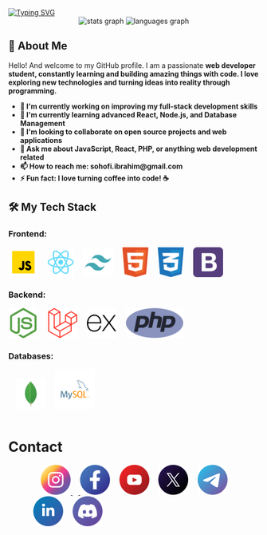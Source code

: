 <a href="https://github.com/ibrahimsohofi">
 <img src="https://readme-typing-svg.herokuapp.com?font=Fira+Code&pause=1000&width=435&lines=Code%2C+Build%2C+Repeat+;Turning+Ideas+into+Reality;Coffee+%26+Code;Debugging+is+my+Superpower" alt="Typing SVG" />
  </a>
<div align="center">
  
  <img src="https://github-readme-stats-sigma-five.vercel.app/api?username=ibrahimsohofi&amp;count_private=true&amp;show_icons=true&amp;title_color=ffffff&amp;icon_color=79ff97&amp;text_color=aaaaaa&amp;bg_color=0e1116&amp;border_color=888888" height="150" alt="stats graph"  />
  <img src="https://github-readme-stats-sigma-five.vercel.app/api/top-langs/?username=ibrahimsohofi&amp;hide=html&amp;layout=compact&amp;title_color=ffffff&amp;icon_color=79ff97&amp;text_color=aaaaaa&amp;bg_color=0e1116&amp;border_color=888888" height="150" alt="languages graph" />
</div>
<h2>🚀 About Me</h2>
<p>Hello! And welcome to my GitHub profile. I am a passionate <strong>web developer student, constantly learning and building amazing things with code. I love exploring new technologies and turning ideas into reality through programming.</p>
<ul>
  <li>🔭 I'm currently working on improving my full-stack development skills</li>
  <li>🌱 I'm currently learning advanced <strong>React</strong>, <strong>Node.js</strong>, and <strong>Database Management</strong></li>
  <li>👯 I'm looking to collaborate on <strong>open source projects</strong> and <strong>web applications</strong></li>
  <li>💬 Ask me about <strong>JavaScript</strong>, <strong>React</strong>, <strong>PHP</strong>, or anything web development related</li>
  <li>📫 How to reach me: <strong>sohofi.ibrahim@gmail.com</strong></li>
  <li>⚡ Fun fact: I love turning coffee into code! ☕</li>
</ul>
<h2>🛠️ My Tech Stack </h2>

<div align="left">

<h3>Frontend:</h3>
<div>
  <img src="https://github.com/ibrahimsohofi/SVG/blob/main/JavaScript.svg" height="60" alt="javascript logo"  />
  <img width="12" />
  <img src="https://github.com/ibrahimsohofi/SVG/blob/main/React.svg" height="60" alt="react logo"  />
  <img width="12" />
  <img src="https://github.com/ibrahimsohofi/SVG/blob/main/tailwindCSS.svg" height="60" alt="TailwindCss logo"  />
  <img width="12" />
  <img src="https://github.com/ibrahimsohofi/SVG/blob/main/HTML5.svg" height="60" alt="html5 logo"  />
  <img width="12" />
  <img src="https://github.com/ibrahimsohofi/SVG/blob/main/CSS3.svg" height="60" alt="css3 logo"  />
  <img width="12" />
  <img src="https://github.com/ibrahimsohofi/SVG/blob/main/Bootstrap.svg" height="60" alt="bootstrap logo"  />
</div>
<h3>Backend:</h3>
<div>
<img src="https://github.com/ibrahimsohofi/SVG/blob/main/Nodejs.svg" height="60" alt="Nodejs logo"  />
  <img width="12" />
  <img src="https://github.com/ibrahimsohofi/SVG/blob/main/Laravel.svg" height="60" alt="Laravel logo"  />
  <img width="12" />
  <img src="https://github.com/ibrahimsohofi/SVG/blob/main/Express.svg" style="background:white" height="60" alt="Express logo"  />
  <img width="12" />
  <img src="https://github.com/ibrahimsohofi/SVG/blob/main/PHP.svg" height="60" alt="PHP logo"  />
</div>
<h3>Databases:</h3>
<div>
  <img width="12" />
  <img src="https://github.com/ibrahimsohofi/SVG/blob/main/mongodb.svg" height="60" alt="MongoDb logo"  />
  <img width="12" />
  <img src="https://github.com/ibrahimsohofi/SVG/blob/main/mysql.svg" height="80" alt="Mysql logo"  />
</div>
<br/>
<h1>Contact</h1>
<div style="margin-left: 50px;">
  <img width="12" />
  <a href="https://www.instagram.com/sohofi.ibrahim/" target="_blank"><img src="Instagram.svg" width="60" height="60" alt="instagram logo"  />
  <img width="12" />
  <a href="https://www.facebook.com/ibrahimsohofi03" target="_blank" ><img src="Facebook.svg" width="60" height="60" alt="facebook logo"  /></a>
  <img width="12" />
  <a href="https://www.youtube.com/@sohofiibrahim" target="_blank" > <img src="Youtube.svg" width="60" height="60" alt="youtube logo"  /></a>
  <img width="12" />
  <a href="https://twitter.com/Ibrahimsohofi" target="_blank" > <img src="Twitter.svg" width="60" height="60" alt="twitter logo"  /></a>
  <img width="12" />
  <a href="https://t.me/ibrahimsohofi" target="_blank"> <img src="Telegram.svg" width="60" height="60" alt="telegram logo"  /></a>
  <img width="12" />
  <a href="https://www.linkedin.com/in/ibrahimsohofi/" target="_blank" ><img src="Linkedin.svg" width="60" height="60" alt="linkedin logo"  /></a>
  <img width="12" />
  <a href="https://discord.com/users/927947587099697213" target="_blank" ><img src="Discord.svg" width="60" height="60" alt="discord logo"  /></a>
</div>

###

###

###

###

###

###

###

###

<div align="center">
</div>

###

###
